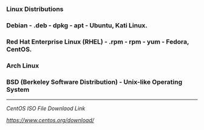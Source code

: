 ### **Linux Distributions**

### Debian                           -   .deb   -   dpkg   -   apt   -  Ubuntu, Kati Linux.

### Red Hat Enterprise Linux (RHEL)  -   .rpm   -   rpm    -   yum   -  Fedora, CentOS.

### Arch Linux

### BSD (Berkeley Software Distribution) -  Unix-like Operating System

---
*CentOS ISO File Downlaod Link*

*https://www.centos.org/download/*











